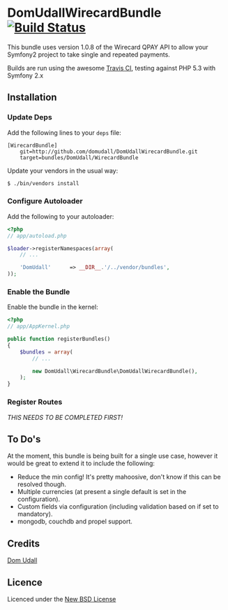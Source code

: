 # DomUdallWirecardBundle [![Build Status](https://secure.travis-ci.org/domudall/DomUdallWirecardBundle.png)](http://travis-ci.org/domudall/DomUdallWirecardBundle)

This bundle uses version 1.0.8 of the Wirecard QPAY API to allow your Symfony2 project to take single and repeated payments.

Builds are run using the awesome [Travis CI](http://travis-ci.org/), testing against PHP 5.3 with Symfony 2.x

## Installation

### Update Deps

Add the following lines to your ``deps`` file:

```
[WirecardBundle]
    git=http://github.com/domudall/DomUdallWirecardBundle.git
    target=bundles/DomUdall/WirecardBundle
```

Update your vendors in the usual way:

``` bash
$ ./bin/vendors install
```

### Configure Autoloader

Add the following to your autoloader:

``` php
<?php
// app/autoload.php

$loader->registerNamespaces(array(
    // ...

    'DomUdall'      => __DIR__.'/../vendor/bundles',
));
```

### Enable the Bundle

Enable the bundle in the kernel:

``` php
<?php
// app/AppKernel.php

public function registerBundles()
{
    $bundles = array(
        // ...

        new DomUdall\WirecardBundle\DomUdallWirecardBundle(),
    );
}
```

### Register Routes

*THIS NEEDS TO BE COMPLETED FIRST!*

## To Do's

At the moment, this bundle is being built for a single use case, however it would be great to extend it to include the following:

* Reduce the min config! It's pretty mahoosive, don't know if this can be resolved though.
* Multiple currencies (at present a single default is set in the configuration).
* Custom fields via configuration (including validation based on if set to mandatory).
* mongodb, couchdb and propel support.

## Credits

[Dom Udall](https://github.com/domudall/)

## Licence
Licenced under the [New BSD License](http://opensource.org/licenses/bsd-license.php)